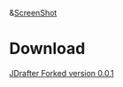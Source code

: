 &[ScreenShot](./files/sc.png)

Download
========

[JDrafter Forked version 0.0.1](./files/jdrafter_fork_001.zip)

